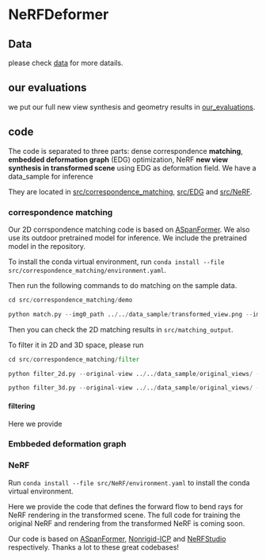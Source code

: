 # NeRFDeformer

## Data

please check [data](https://github.com/nerfdeformer/nerfdeformer/blob/main/data) for more datails.

## our evaluations

we put our full new view synthesis and geometry results in [our_evaluations](https://github.com/nerfdeformer/nerfdeformer/blob/main/our_evaluations).

## code

The code is separated to three parts: dense correspondence **matching**, **embedded deformation graph** (EDG) optimization, NeRF **new view synthesis in transformed scene** using EDG as deformation field. We have a data_sample for inference

They are located in [src/correspondence_matching](), [src/EDG]() and [src/NeRF]().

### correspondence matching

Our 2D corrspondence matching code is based on [ASpanFormer](https://github.com/apple/ml-aspanformer). We also use its outdoor pretrained model for inference. We include the pretrained model in the repository. 

To install the conda virtual environment, run `conda install --file src/correspondence_matching/environment.yaml`.

Then run the following commands to do matching on the sample data.

```python
cd src/correspondence_matching/demo

python match.py --img0_path ../../data_sample/transformed_view.png --img1_path ../../data_sample/original_views/ --out_path ../../matching_output/ --long_dim0 800 --long_dim1 800
```

Then you can check the 2D matching results in `src/matching_output`.

To filter it in 2D and 3D space, please run 

```python
cd src/correspondence_matching/filter

python filter_2d.py --original-view ../../data_sample/original_views/ --transformed-view ../../data_sample/transformed_view.png --matching ../../matching_output --out-path ../../matching_filtered

python filter_3d.py --original-view ../../data_sample/original_views/ --transformed-view ../../data_sample/transformed_view.png --filter_2d_output ../../matching_filtered --out-path ../../matching_filtered
```

#### filtering

Here we provide  

### Embbeded deformation graph

### NeRF

Run `conda install --file src/NeRF/environment.yaml` to install the conda virtual environment.

Here we provide the code that defines the forward flow to bend rays for NeRF rendering in the transformed scene. The full code for training the original NeRF and rendering from the transformed NeRF is coming soon. 

Our code is based on [ASpanFormer](https://github.com/apple/ml-aspanformer), [Nonrigid-ICP](https://github.com/rabbityl/Nonrigid-ICP-Pytorch) and [NeRFStudio](https://github.com/nerfstudio-project/nerfstudio) respectively. Thanks a lot to these great codebases!
